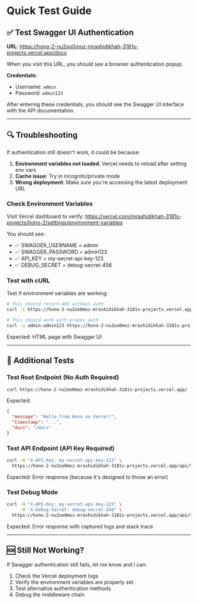 # Quick Test Guide

## ✅ Test Swagger UI Authentication

**URL**: https://hono-2-nu2oo0moz-mrashidikhah-3181s-projects.vercel.app/docs

When you visit this URL, you should see a browser authentication popup.

**Credentials:**
- Username: `admin`
- Password: `admin123`

After entering these credentials, you should see the Swagger UI interface with the API documentation.

---

## 🔍 Troubleshooting

If authentication still doesn't work, it could be because:

1. **Environment variables not loaded**: Vercel needs to reload after setting env vars
2. **Cache issue**: Try in incognito/private mode
3. **Wrong deployment**: Make sure you're accessing the latest deployment URL

### Check Environment Variables

Visit Vercel dashboard to verify:
https://vercel.com/mrashidikhah-3181s-projects/hono-2/settings/environment-variables

You should see:
- ✅ SWAGGER_USERNAME = admin
- ✅ SWAGGER_PASSWORD = admin123
- ✅ API_KEY = my-secret-api-key-123
- ✅ DEBUG_SECRET = debug-secret-456

### Test with cURL

Test if environment variables are working:

```bash
# This should return 401 without auth
curl -i https://hono-2-nu2oo0moz-mrashidikhah-3181s-projects.vercel.app/docs

# This should work with proper auth
curl -u admin:admin123 https://hono-2-nu2oo0moz-mrashidikhah-3181s-projects.vercel.app/docs
```

Expected: HTML page with Swagger UI

---

## 📝 Additional Tests

### Test Root Endpoint (No Auth Required)
```bash
curl https://hono-2-nu2oo0moz-mrashidikhah-3181s-projects.vercel.app/
```

Expected:
```json
{
  "message": "Hello from Hono on Vercel!",
  "timestamp": "...",
  "docs": "/docs"
}
```

### Test API Endpoint (API Key Required)
```bash
curl -H "X-API-Key: my-secret-api-key-123" \
  https://hono-2-nu2oo0moz-mrashidikhah-3181s-projects.vercel.app/api/test/error
```

Expected: Error response (because it's designed to throw an error)

### Test Debug Mode
```bash
curl -H "X-API-Key: my-secret-api-key-123" \
     -H "X-Debug-Secret: debug-secret-456" \
  https://hono-2-nu2oo0moz-mrashidikhah-3181s-projects.vercel.app/api/test/error
```

Expected: Error response with captured logs and stack trace

---

## 🆘 Still Not Working?

If Swagger authentication still fails, let me know and I can:

1. Check the Vercel deployment logs
2. Verify the environment variables are properly set
3. Test alternative authentication methods
4. Debug the middleware chain

